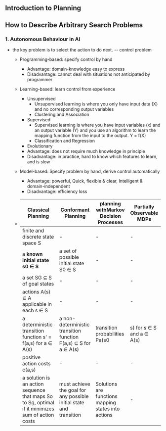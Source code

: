 ## Introduction to Planning
## How to Describe Arbitrary Search Problems

### 1. Autonomous Behaviour in AI

+ the key problem is to select the action to do next. -- control problem
  - Programming-based: specify control by hand
    - Advantage: domain-knowledge easy to express
    - Disadvantage: cannot deal with situations not anticipated by programmer
  - Learning-based: learn control from experience
    - Unsupervised  
      - Unsupervised learning is where you only have input data (X) and no corresponding output variables
      - Clustering and Association
    - Supervised
      - Supervised learning is where you have input variables (x) and an output variable (Y) and you use an algorithm to learn the mapping function from the input to the output. Y = f(X)
      - Classification and Regression
    - Evolutionary 
    - Advantage: does not require much knowledge in principle
    - Disadvantage: in practice, hard to know which features to learn, and is slow
 
  - Model-based: Specify problem by hand, derive control automatically
    - Advantage: powerful, Quick, flexible & clear, Intelligent & domain-independent
    - Disadvantage: efficiency loss
  - |Classical Planning| Conformant Planning | planning withMarkov Decision Processes| Partially Observable MDPs| 
    | ---|---|---|---|
    |finite and discrete state space S |-  |-  |- | 
    |a **known initial state s0 ∈ S** |a set of possible initial state S0 ∈ S  |- | -| -|
    |a set SG ⊆ S of goal states | -| -| -| -|
    |actions A(s) ⊆ A applicable in each s ∈ S | -| -| -| - |
    |a deterministic transition function s' = f(a,s) for a ∈ A(s) |a non-deterministic transition function F(a,s) ⊆ S for a ∈ A(s) |transition probabilities Pa(s0|s) for s ∈ S and a ∈ A(s) | -|- |
    |positive action costs c(a,s) | -|- |- |- |
    |a solution is an action sequence that maps So to Sg, optimal if it minimizes sum of action costs| must achieve the goal for any possible initial state and transition| Solutions are functions mapping states into actions| -| 
